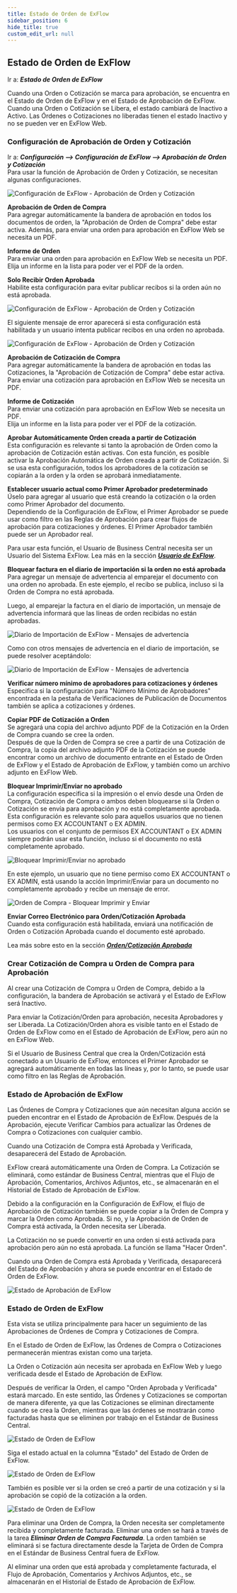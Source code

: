 ```yaml
---
title: Estado de Orden de ExFlow
sidebar_position: 6
hide_title: true
custom_edit_url: null
---
```

## Estado de Orden de ExFlow

Ir a: ***Estado de Orden de ExFlow***

Cuando una Orden o Cotización se marca para aprobación, se encuentra en el Estado de Orden de ExFlow y en el Estado de Aprobación de ExFlow. Cuando una Orden o Cotización se Libera, el estado cambiará de Inactivo a Activo. Las Órdenes o Cotizaciones no liberadas tienen el estado Inactivo y no se pueden ver en ExFlow Web.

### Configuración de Aprobación de Orden y Cotización

Ir a: ***Configuración \--\> Configuración de ExFlow \--\> Aprobación de Orden y Cotización***<br/>
Para usar la función de Aprobación de Orden y Cotización, se necesitan algunas configuraciones.

![Configuración de ExFlow - Aprobación de Orden y Cotización](@site/static/img/media/exflow-setup-order-and-quote-approval-001.png)

**Aprobación de Orden de Compra**<br/>
Para agregar automáticamente la bandera de aprobación en todos los documentos de orden, la "Aprobación de Orden de Compra" debe estar activa. Además, para enviar una orden para aprobación en ExFlow Web se necesita un PDF.

**Informe de Orden**<br/>
Para enviar una orden para aprobación en ExFlow Web se necesita un PDF.<br/>
Elija un informe en la lista para poder ver el PDF de la orden.

**Solo Recibir Orden Aprobada** <br/>
Habilite esta configuración para evitar publicar recibos si la orden aún no está aprobada.

![Configuración de ExFlow - Aprobación de Orden y Cotización](@site/static/img/media/exflow-setup-order-and-quote-approval-003.png)

El siguiente mensaje de error aparecerá si esta configuración está habilitada y un usuario intenta publicar recibos en una orden no aprobada.

![Configuración de ExFlow - Aprobación de Orden y Cotización](@site/static/img/media/unapproved-order-card-only-receive-approved-order-error-message-001.png)

**Aprobación de Cotización de Compra**<br/>
Para agregar automáticamente la bandera de aprobación en todas las Cotizaciones, la "Aprobación de Cotización de Compra" debe estar activa.<br/>
Para enviar una cotización para aprobación en ExFlow Web se necesita un PDF.

**Informe de Cotización**<br/>
Para enviar una cotización para aprobación en ExFlow Web se necesita un PDF.<br/>
Elija un informe en la lista para poder ver el PDF de la cotización.

**Aprobar Automáticamente Orden creada a partir de Cotización**<br/>
Esta configuración es relevante si tanto la aprobación de Orden como la aprobación de Cotización están activas. Con esta función, es posible activar la Aprobación Automática de Orden creada a partir de Cotización. Si se usa esta configuración, todos los aprobadores de la cotización se copiarán a la orden y la orden se aprobará inmediatamente.

**Establecer usuario actual como Primer Aprobador predeterminado**<br/>
Úselo para agregar al usuario que está creando la cotización o la orden como Primer Aprobador del documento.<br/>
Dependiendo de la Configuración de ExFlow, el Primer Aprobador se puede usar como filtro en las Reglas de Aprobación para crear flujos de aprobación para cotizaciones y órdenes. El Primer Aprobador también puede ser un Aprobador real.

Para usar esta función, el Usuario de Business Central necesita ser un Usuario del Sistema ExFlow. Lea más en la sección [***Usuario de ExFlow***](https://docs.exflow.cloud/business-central/docs/user-manual/business-functionality/exflow-user).

**Bloquear factura en el diario de importación si la orden no está aprobada**<br/>
Para agregar un mensaje de advertencia al emparejar el documento con una orden no aprobada. En este ejemplo, el recibo se publica, incluso si la Orden de Compra no está aprobada.

Luego, al emparejar la factura en el diario de importación, un mensaje de advertencia informará que las líneas de orden recibidas no están aprobadas.

![Diario de Importación de ExFlow - Mensajes de advertencia](@site/static/img/media/image286.png)

Como con otros mensajes de advertencia en el diario de importación, se puede resolver aceptándolo:

![Diario de Importación de ExFlow - Mensajes de advertencia](@site/static/img/media/image287.png)

**Verificar número mínimo de aprobadores para cotizaciones y órdenes**<br/>
Especifica si la configuración para "Número Mínimo de Aprobadores" encontrada en la pestaña de Verificaciones de Publicación de Documentos también se aplica a cotizaciones y órdenes.

**Copiar PDF de Cotización a Orden**<br/>
Se agregará una copia del archivo adjunto PDF de la Cotización en la Orden de Compra cuando se cree la orden.<br/>
Después de que la Orden de Compra se cree a partir de una Cotización de Compra, la copia del archivo adjunto PDF de la Cotización se puede encontrar como un archivo de documento entrante en el Estado de Orden de ExFlow y el Estado de Aprobación de ExFlow, y también como un archivo adjunto en ExFlow Web.

**Bloquear Imprimir/Enviar no aprobado**<br/>
La configuración especifica si la impresión o el envío desde una Orden de Compra, Cotización de Compra o ambos deben bloquearse si la Orden o Cotización se envía para aprobación y no está completamente aprobada.
Esta configuración es relevante solo para aquellos usuarios que no tienen permisos como EX ACCOUNTANT o EX ADMIN.<br/>
Los usuarios con el conjunto de permisos EX ACCOUNTANT o EX ADMIN siempre podrán usar esta función, incluso si el documento no está completamente aprobado.

![Bloquear Imprimir/Enviar no aprobado](@site/static/img/media/exflow-setup-order-and-quote-approval-002.png)

En este ejemplo, un usuario que no tiene permiso como EX ACCOUNTANT o EX ADMIN, está usando la acción Imprimir/Enviar para un documento no completamente aprobado y recibe un mensaje de error.

![Orden de Compra - Bloquear Imprimir y Enviar](@site/static/img/media/purchase-order-001.png)

**Enviar Correo Electrónico para Orden/Cotización Aprobada** <br/>
Cuando esta configuración está habilitada, enviará una notificación de Orden o Cotización Aprobada cuando el documento esté aprobado.

Lea más sobre esto en la sección [***Orden/Cotización Aprobada***](https://docs.exflow.cloud/business-central/docs/user-manual/approval-workflow/email-reminders#approved-orderquote)

### Crear Cotización de Compra u Orden de Compra para Aprobación

Al crear una Cotización de Compra u Orden de Compra, debido a la configuración, la bandera de Aprobación se activará y el Estado de ExFlow será Inactivo.

Para enviar la Cotización/Orden para aprobación, necesita Aprobadores y ser Liberada. La Cotización/Orden ahora es visible tanto en el Estado de Orden de ExFlow como en el Estado de Aprobación de ExFlow, pero aún no en ExFlow Web.

Si el Usuario de Business Central que crea la Orden/Cotización está conectado a un Usuario de ExFlow, entonces el Primer Aprobador se agregará automáticamente en todas las líneas y, por lo tanto, se puede usar como filtro en las Reglas de Aprobación.

### Estado de Aprobación de ExFlow

Las Órdenes de Compra y Cotizaciones que aún necesitan alguna acción se pueden encontrar en el Estado de Aprobación de ExFlow. Después de la Aprobación, ejecute Verificar Cambios para actualizar las Órdenes de Compra o Cotizaciones con cualquier cambio.

Cuando una Cotización de Compra está Aprobada y Verificada, desaparecerá del Estado de Aprobación.

ExFlow creará automáticamente una Orden de Compra. La Cotización se eliminará, como estándar de Business Central, mientras que el Flujo de Aprobación, Comentarios, Archivos Adjuntos, etc., se almacenarán en el Historial de Estado de Aprobación de ExFlow.

Debido a la configuración en la Configuración de ExFlow, el flujo de Aprobación de Cotización también se puede copiar a la Orden de Compra y marcar la Orden como Aprobada. Si no, y la Aprobación de Orden de Compra está activada, la Orden necesita ser Liberada.

La Cotización no se puede convertir en una orden si está activada para aprobación pero aún no está aprobada. La función se llama "Hacer Orden".

Cuando una Orden de Compra está Aprobada y Verificada, desaparecerá del Estado de Aprobación y ahora se puede encontrar en el Estado de Orden de ExFlow.

![Estado de Aprobación de ExFlow](@site/static/img/media/image288.png)

### Estado de Orden de ExFlow

Esta vista se utiliza principalmente para hacer un seguimiento de las Aprobaciones de Órdenes de Compra y Cotizaciones de Compra.

En el Estado de Orden de ExFlow, las Órdenes de Compra o Cotizaciones permanecerán mientras existan como una tarjeta.

La Orden o Cotización aún necesita ser aprobada en ExFlow Web y luego verificada desde el Estado de Aprobación de ExFlow.

Después de verificar la Orden, el campo "Orden Aprobada y Verificada" estará marcado. En este sentido, las Órdenes y Cotizaciones se comportan de manera diferente, ya que las Cotizaciones se eliminan directamente cuando se crea la Orden, mientras que las órdenes se mostrarán como facturadas hasta que se eliminen por trabajo en el Estándar de Business Central.

![Estado de Orden de ExFlow](@site/static/img/media/image289.png)

Siga el estado actual en la columna "Estado" del Estado de Orden de ExFlow.

![Estado de Orden de ExFlow](@site/static/img/media/image290.png)

También es posible ver si la orden se creó a partir de una cotización y si la aprobación se copió de la cotización a la orden.

![Estado de Orden de ExFlow](@site/static/img/media/image291.png)

Para eliminar una Orden de Compra, la Orden necesita ser completamente recibida y completamente facturada. Eliminar una orden se hará a través de la tarea ***Eliminar Orden de Compra Facturada***. La orden también se eliminará si se factura directamente desde la Tarjeta de Orden de Compra en el Estándar de Business Central fuera de ExFlow.

Al eliminar una orden que está aprobada y completamente facturada, el Flujo de Aprobación, Comentarios y Archivos Adjuntos, etc., se almacenarán en el Historial de Estado de Aprobación de ExFlow.